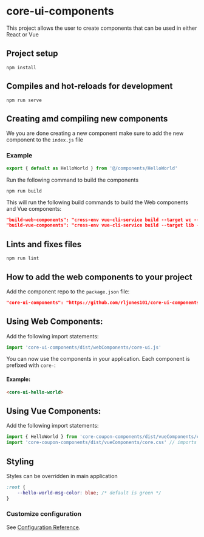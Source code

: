 # core-ui-components
This project allows the user to create components that can be used in either React or Vue

## Project setup
```
npm install
```

## Compiles and hot-reloads for development
```
npm run serve
```

## Creating amd compiling new components

We you are done creating a new component make sure to add the new component to the `index.js` file

### Example
```javascript
export { default as HelloWorld } from '@/components/HelloWorld'
```

Run the following command to build the components
```
npm run build
```

This will run the following build commands to build the Web components and Vue components:
```json
"build-web-components": "cross-env vue-cli-service build --target wc --inline-vue --dest 'dist/webComponents' --name core-ui './src/components/*/*.vue'",
"build-vue-components": "cross-env vue-cli-service build --target lib --dest 'dist/vueComponents' --name core-ui './src/index.js'",
```


## Lints and fixes files
```
npm run lint
```

## How to add the web components to your project

Add the component repo to the `package.json` file:
```json
"core-ui-components": "https://github.com/rljones101/core-ui-components.git"
```
## Using Web Components:

Add the following import statements:
```javascript
import 'core-ui-components/dist/webComponents/core-ui.js'
```
You can now use the components in your application. Each component is prefixed with `core-`:

#### Example:
```html
<core-ui-hello-world>
```

## Using Vue Components:

Add the following import statements:
```javascript
import { HelloWorld } from 'core-coupon-components/dist/vueComponents/core.umd' // TIP: Only import the components that you need
import 'core-coupon-components/dist/vueComponents/core.css' // imports the css styles
```

## Styling
Styles can be overridden in main application

```css
:root {
    --hello-world-msg-color: blue; /* default is green */
}
```

### Customize configuration
See [Configuration Reference](https://cli.vuejs.org/config/).
